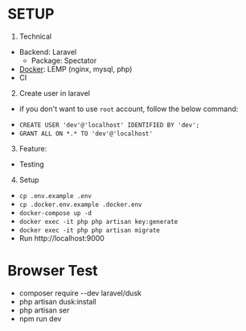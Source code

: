 # SETUP
1. Technical
- Backend: Laravel
  - Package: Spectator
- [Docker]((https://www.digitalocean.com/community/tutorials/how-to-set-up-laravel-nginx-and-mysql-with-docker-compose-on-ubuntu-20-04)): LEMP (nginx, mysql, php)
- CI

2. Create user in laravel
* if you don't want to use `root` account, follow the below command:
- `CREATE USER 'dev'@'localhost' IDENTIFIED BY 'dev';`
- `GRANT ALL ON *.* TO 'dev'@'localhost'`

3. Feature:
- Testing


4. Setup
- `cp .env.example .env`
- `cp .docker.env.example .docker.env`
- `docker-compose up -d`
- `docker exec -it php php artisan key:generate`
- `docker exec -it php php artisan migrate`
- Run http://localhost:9000



# Browser Test
- composer require --dev laravel/dusk
- php artisan dusk:install
- php artisan ser
- npm run dev